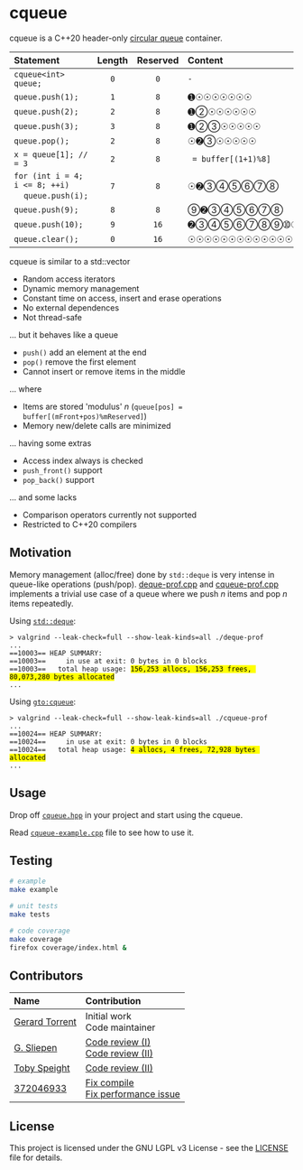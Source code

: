 # cqueue

cqueue is a C++20 header-only [circular queue](https://en.wikipedia.org/wiki/Circular_buffer) container.

| Statement | Length | Reserved | Content |
|:--------- |:------:|:--------:|:--------|
| `cqueue<int> queue;` | `0` | `0` | `-` |
| `queue.push(1);` | `1` | `8` | &#10122;&#9737;&#9737;&#9737;&#9737;&#9737;&#9737;&#9737;  |
| `queue.push(2);` | `2` | `8` | &#10122;&#10113;&#9737;&#9737;&#9737;&#9737;&#9737;&#9737;  |
| `queue.push(3);` | `3` | `8` | &#10122;&#10113;&#10114;&#9737;&#9737;&#9737;&#9737;&#9737;  |
| `queue.pop();` | `2` | `8` | &#9737;&#10123;&#10114;&#9737;&#9737;&#9737;&#9737;&#9737;  |
| `x = queue[1]; // = 3` | `2` | `8` | ` = buffer[(1+1)%8]` |
| `for (int i = 4; i <= 8; ++i)`<br/>&nbsp;&nbsp;&nbsp;&nbsp;`queue.push(i);` | `7` | `8` | &#9737;&#10123;&#10114;&#10115;&#10116;&#10117;&#10118;&#10119;  |
| `queue.push(9);` | `8` | `8` | &#10120;&#10123;&#10114;&#10115;&#10116;&#10117;&#10118;&#10119; |
| `queue.push(10);` | `9` | `16` | &#10123;&#10114;&#10115;&#10116;&#10117;&#10118;&#10119;&#10120;&#10121;&#9737;&#9737;&#9737;&#9737;&#9737;&#9737;&#9737; |
| `queue.clear();` | `0` | `16` | &#9737;&#9737;&#9737;&#9737;&#9737;&#9737;&#9737;&#9737;&#9737;&#9737;&#9737;&#9737;&#9737;&#9737;&#9737;&#9737; |

cqueue is similar to a std::vector

* Random access iterators
* Dynamic memory management
* Constant time on access, insert and erase operations
* No external dependences
* Not thread-safe

... but it behaves like a queue

* `push()` add an element at the end
* `pop()` remove the first element
* Cannot insert or remove items in the middle

... where

* Items are stored 'modulus' _n_ (`queue[pos] = buffer[(mFront+pos)%mReserved]`)
* Memory new/delete calls are minimized

... having some extras

* Access index always is checked
* `push_front()` support
* `pop_back()` support

... and some lacks

* Comparison operators currently not supported
* Restricted to C++20 compilers

## Motivation

Memory management (alloc/free) done by `std::deque` is very intense in queue-like operations (push/pop). [deque-prof.cpp](deque-prof.cpp) and [cqueue-prof.cpp](cqueue-prof.cpp) implements a trivial
use case of a queue where we push _n_ items and pop _n_ items repeatedly.

Using [`std::deque`](https://en.cppreference.com/w/cpp/container/deque):

<pre><code>> valgrind --leak-check=full --show-leak-kinds=all ./deque-prof
...
==10003== HEAP SUMMARY:
==10003==     in use at exit: 0 bytes in 0 blocks
==10003==   total heap usage: <mark>156,253 allocs, 156,253 frees, 80,073,280 bytes allocated</mark>
...
</code></pre>

Using [`gto:cqueue`](https://github.com/torrentg/cqueue):

<pre><code>> valgrind --leak-check=full --show-leak-kinds=all ./cqueue-prof
...
==10024== HEAP SUMMARY:
==10024==     in use at exit: 0 bytes in 0 blocks
==10024==   total heap usage: <mark>4 allocs, 4 frees, 72,928 bytes allocated</mark>
...
</code></pre>

## Usage

Drop off [`cqueue.hpp`](cqueue.hpp) in your project and start using the cqueue.

Read [`cqueue-example.cpp`](cqueue-example.cpp) file to see how to use it.

## Testing

```bash
# example
make example

# unit tests
make tests

# code coverage
make coverage
firefox coverage/index.html &
```

## Contributors

| Name | Contribution |
|:-----|:-------------|
| [Gerard Torrent](https://github.com/torrentg/) | Initial work<br/>Code maintainer|
| [G. Sliepen](https://codereview.stackexchange.com/users/129343/g-sliepen) | [Code review (I)](https://codereview.stackexchange.com/questions/281005/simple-c-circular-queue)<br/>[Code review (II)](https://codereview.stackexchange.com/questions/281152/a-not-so-simple-c20-circular-queue) |
| [Toby Speight](https://codereview.stackexchange.com/users/75307/toby-speight) | [Code review (II)](https://codereview.stackexchange.com/questions/281152/a-not-so-simple-c20-circular-queue) |
| [372046933](https://github.com/372046933) | [Fix compile](https://github.com/torrentg/cqueue/pull/3)<br/>[Fix performance issue](https://github.com/torrentg/cqueue/pull/4) |


## License

This project is licensed under the GNU LGPL v3 License - see the [LICENSE](LICENSE) file for details.
